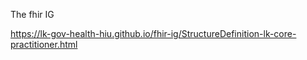 The fhir IG

https://lk-gov-health-hiu.github.io/fhir-ig/StructureDefinition-lk-core-practitioner.html
